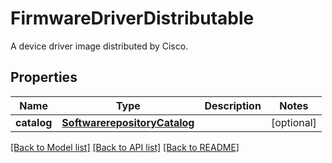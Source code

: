 # FirmwareDriverDistributable

A device driver image distributed by Cisco. 
## Properties
Name | Type | Description | Notes
------------ | ------------- | ------------- | -------------
**catalog** | [**SoftwarerepositoryCatalog**](.md) |  | [optional] 

[[Back to Model list]](../README.md#documentation-for-models) [[Back to API list]](../README.md#documentation-for-api-endpoints) [[Back to README]](../README.md)


